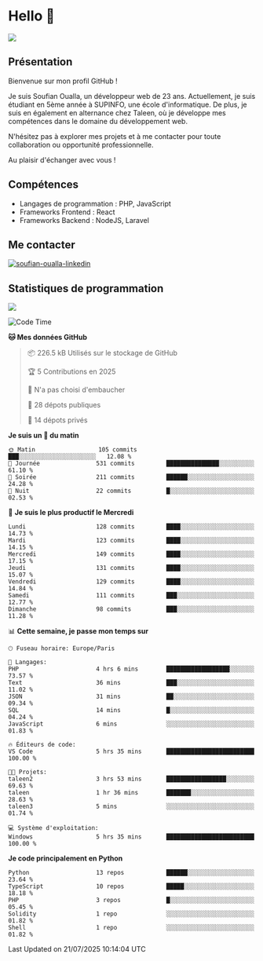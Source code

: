 # Hello 👋

![](https://komarev.com/ghpvc/?username=OSoufian&color=1a1b27)

## Présentation

Bienvenue sur mon profil GitHub !

Je suis Soufian Oualla, un développeur web de 23 ans. Actuellement, je suis étudiant en 5ème année à SUPINFO, une école d'informatique. De plus, je suis en également en alternance chez Taleen, où je développe mes compétences dans le domaine du développement web.

N'hésitez pas à explorer mes projets et à me contacter pour toute collaboration ou opportunité professionnelle.

Au plaisir d'échanger avec vous !

## Compétences

- Langages de programmation : PHP, JavaScript
- Frameworks Frontend : React
- Frameworks Backend : NodeJS, Laravel

## Me contacter

<p>
<a href="https://www.linkedin.com/in/soufian-oualla/" target="_blank"><img align="center" src="https://img.shields.io/badge/-LinkedIn-0077B5?style=for-the-badge&logo=Linkedin&logoColor=white" alt="soufian-oualla-linkedin"/></a>

## Statistiques de programmation

<a href="https://github-readme-stats.vercel.app/api/top-langs/?username=OSoufian&layout=compact">
  <img align="center" src="https://github-readme-stats.vercel.app/api/top-langs/?username=OSoufian&layout=compact"/>
</a>

<br />

<!--START_SECTION:waka-->
![Code Time](http://img.shields.io/badge/Code%20Time-492%20hrs%2035%20mins-blue)

**🐱 Mes données GitHub** 

> 📦 226.5 kB Utilisés sur le stockage de GitHub 
 > 
> 🏆 5 Contributions en 2025
 > 
> 🚫 N'a pas choisi d'embaucher
 > 
> 📜 28 dépots publiques 
 > 
> 🔑 14 dépots privés 
 > 
**Je suis un 🐤 du matin** 

```text
🌞 Matin                  105 commits         ███░░░░░░░░░░░░░░░░░░░░░░   12.08 % 
🌆 Journée                531 commits         ███████████████░░░░░░░░░░   61.10 % 
🌃 Soirée                 211 commits         ██████░░░░░░░░░░░░░░░░░░░   24.28 % 
🌙 Nuit                   22 commits          █░░░░░░░░░░░░░░░░░░░░░░░░   02.53 % 
```
📅 **Je suis le plus productif le Mercredi** 

```text
Lundi                    128 commits         ████░░░░░░░░░░░░░░░░░░░░░   14.73 % 
Mardi                    123 commits         ████░░░░░░░░░░░░░░░░░░░░░   14.15 % 
Mercredi                 149 commits         ████░░░░░░░░░░░░░░░░░░░░░   17.15 % 
Jeudi                    131 commits         ████░░░░░░░░░░░░░░░░░░░░░   15.07 % 
Vendredi                 129 commits         ████░░░░░░░░░░░░░░░░░░░░░   14.84 % 
Samedi                   111 commits         ███░░░░░░░░░░░░░░░░░░░░░░   12.77 % 
Dimanche                 98 commits          ███░░░░░░░░░░░░░░░░░░░░░░   11.28 % 
```


📊 **Cette semaine, je passe mon temps sur** 

```text
🕑︎ Fuseau horaire: Europe/Paris

💬 Langages: 
PHP                      4 hrs 6 mins        ██████████████████░░░░░░░   73.57 % 
Text                     36 mins             ███░░░░░░░░░░░░░░░░░░░░░░   11.02 % 
JSON                     31 mins             ██░░░░░░░░░░░░░░░░░░░░░░░   09.34 % 
SQL                      14 mins             █░░░░░░░░░░░░░░░░░░░░░░░░   04.24 % 
JavaScript               6 mins              ░░░░░░░░░░░░░░░░░░░░░░░░░   01.83 % 

🔥 Éditeurs de code: 
VS Code                  5 hrs 35 mins       █████████████████████████   100.00 % 

🐱‍💻 Projets: 
taleen2                  3 hrs 53 mins       █████████████████░░░░░░░░   69.63 % 
taleen                   1 hr 36 mins        ███████░░░░░░░░░░░░░░░░░░   28.63 % 
taleen3                  5 mins              ░░░░░░░░░░░░░░░░░░░░░░░░░   01.74 % 

💻 Système d'exploitation: 
Windows                  5 hrs 35 mins       █████████████████████████   100.00 % 
```

**Je code principalement en Python** 

```text
Python                   13 repos            ██████░░░░░░░░░░░░░░░░░░░   23.64 % 
TypeScript               10 repos            █████░░░░░░░░░░░░░░░░░░░░   18.18 % 
PHP                      3 repos             █░░░░░░░░░░░░░░░░░░░░░░░░   05.45 % 
Solidity                 1 repo              ░░░░░░░░░░░░░░░░░░░░░░░░░   01.82 % 
Shell                    1 repo              ░░░░░░░░░░░░░░░░░░░░░░░░░   01.82 % 
```




 Last Updated on 21/07/2025 10:14:04 UTC
<!--END_SECTION:waka-->
